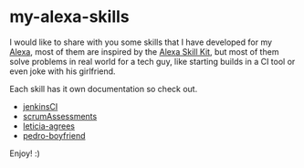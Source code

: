 # my-alexa-skills
I would like to share with you some skills that I have developed for my [Alexa](https://developer.amazon.com/alexa), most of them are inspired by the [Alexa Skill Kit](https://github.com/amzn/alexa-skills-kit-js/tree/deprecated), but most of them solve problems in real world for a tech guy, like starting builds in a CI tool or even joke with his girlfriend.

Each skill has it own documentation so check out.

- [jenkinsCI](https://github.com/pedrocesar-ti/my-alexa-skills/tree/master/1_jenkinsCI)
- [scrumAssessments](https://github.com/pedrocesar-ti/my-alexa-skills/tree/master/2_scrumAssessments)
- [leticia-agrees](https://github.com/pedrocesar-ti/my-alexa-skills/tree/master/98_leticiaAgrees/)
- [pedro-boyfriend](https://github.com/pedrocesar-ti/my-alexa-skills/tree/master/99_pedroBoyfriend/)

Enjoy! :)

